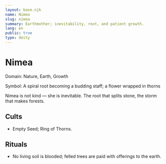 ```yaml
---
layout: base.njk
name: Nimea
slug: nimea
summary: Earthmother; inevitability, root, and patient growth.
lang: en
public: true
type: deity
---
```


# Nimea

Domain: Nature, Earth, Growth

Symbol: A spiral root becoming a budding staff; a flower wrapped in thorns

Nimea is not kind — she is inevitable. The root that splits stone, the storm that makes forests.

## Cults

- Empty Seed; Ring of Thorns.

## Rituals

- No living soil is blooded; felled trees are paid with offerings to the earth.
